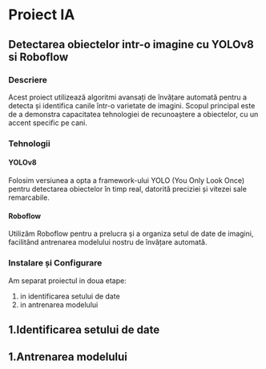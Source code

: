 <h1>Proiect IA</h1> 
 
<h2>Detectarea obiectelor intr-o imagine cu YOLOv8 si Roboflow</h1> 

<h3>Descriere</h3>
 Acest proiect utilizează algoritmi avansați de învățare automată pentru a detecta și identifica canile într-o varietate de imagini. Scopul principal este de a demonstra capacitatea tehnologiei de recunoaștere a obiectelor, cu un accent specific pe cani. 

<h3>Tehnologii </h3>
<h4>YOLOv8</h4> Folosim versiunea a opta a framework-ului YOLO (You Only Look Once) pentru detectarea obiectelor în timp real, datorită preciziei și vitezei sale remarcabile.
 <h4>Roboflow</h4> Utilizăm Roboflow pentru a prelucra și a organiza setul de date de imagini, facilitând antrenarea modelului nostru de învățare automată. 

<h3> Instalare și Configurare </h3>
Am separat proiectul in doua etape: <br>
<ol>
    <li>in identificarea setului de date</li> 
   <li> in antrenarea modelului </li>
</ol>
<h2>1.Identificarea setului de date</h2>     
<h2>1.Antrenarea modelului</h2>   
